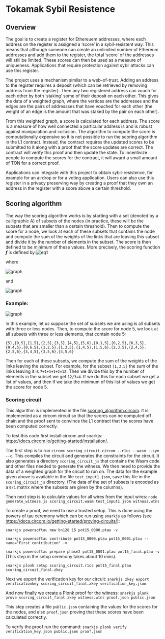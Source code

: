 # Tokamak Sybil Resistence
## Overview
The goal is to create a register for Ethereuem addresses, where each address on the register is assigned a ‘score’ in a sybil-resistent way. This means that although someone can create an unlimited number of Ethereum addresses and add them to the register, the total ‘score’ of the addresses will still be limited. These scores can then be used as a measure of uniqueness. Applications that require protection against sybil attacks can use this register. 

The project uses a mechanism similar to a web-of-trust. Adding an address to the register requires a deposit (which can be retrieved by removing address from the register). Then any two registered address can vouch for each other by both ‘staking’ some of their deposit on each other. This gives the data of a weighted graph, where the vertices are the addresses and the edges are the pairs of addressses that have vouched for each other (the weight of an edge is the amount that was staked by the pair on each other).

From this weighted graph, a score is calculated for each address. The score is a measure of how well connected a particular address is and is robust against manipulation and collusion. The algorithm to compute the score is computationally expensive so it is not possible to run the scoring algorithm in the L1 contract. Instead, the contract requires the updated scores to be submitted to it along with a proof that the score updates are correct. The contract will verify this proof and then update the state. To incentivize people to compute the scores for the contract, it will award a small amount of TON for a correct proof. 

Applications can integrate with this project to obtain sybil-resistence, for example for an airdrop or for a voting application. Users can also use this register in a privacy preserving way by creating a proof that they own an address in the register with a score above a certain threshold.

## Scoring algorithm
The way the scoring algorithm works is by starting with a set (denoted by a calligraphic A) of subsets of the nodes (in practice, these will be the subsets that are smaller than a certain threshold). Then to compute the score for a node, we look at each of these subsets that contains the node and compute the sum of the weights of the links that are leaving this subset and divide it by the number of elements in the subset. The score is then defined to be minimum of these values. More precisely, the scoring function **_f_** is defined by:![eq1](https://github.com/tokamak-network/proof-of-uniqueness/blob/main/img1.png?raw=true) 

where 

![graph](https://github.com/tokamak-network/proof-of-uniqueness/blob/main/img3.png?raw=true)

and

![graph](https://github.com/tokamak-network/proof-of-uniqueness/blob/main/img2.png?raw=true)


### Example:

![graph](https://github.com/tokamak-network/proof-of-uniqueness/blob/main/graph-example.png?raw=true)


In this example, let us suppose the set of subsets we are using is all subsets with three or less nodes. Then, to compute the score for node 5, we look at all subsets with three or less elements, that contain node 5:

```{5},{0,5},{1,5},{2,5},{3,5},{4,5},{5,6},{0,1,5},{0,2,5},{0,3,5},{0,4,5},{0,6,5},{1,2,5},{1,3,5},{1,4,5},{1,5,6},{2,3,5},{2,4,5},{2,5,6},{3,4,5},{3,5,6},{4,5,6}```

Then for each of these subsets, we compute the sum of the weights of the links leaving the subset. For example, for the subset ```{1,3,5}``` the sum of the links leaving it is ```7+1+1+1+2=12```. Then we divide this by the number of elements in the subset we get ```12/3=4```. If we do this for each subset we get a list of values, and then if we take the minimum of this list of values we get the score for node 5.

### Scoring circuit
This algorithm is implemented in the file [scoring_algorithm.circom](https://github.com/tokamak-network/proof-of-uniqueness/blob/main/scoring_algorithm.circom). It is implemented as a circom circuit so that the scores can be computed off chain and the proof sent to convince the L1 contract that the scores have been computed correctly.


To test this code first install circom and snarkjs: https://docs.circom.io/getting-started/installation/.

The first step is to run ```circom scoring_circuit.circom --r1cs --wasm --sym --c```. This compiles the circuit and generates the constraints for the circuit. It also generates a directory ```scoring_circuit_js``` that contains the Wasm code and other files needed to generate the witness. We then need to provide the data of a weighted graph for the circuit to run on. The data for the example given above is available in the file ```test_input1.json```, save this file in the ```scoring_circuit_js``` directory. (The data of the set of subsets is encoded as a ```0/1``` matrix where the subsets are given by the columns).

Then next step is to calculate values for all wires from the input wires: ```node generate_witness.js scoring_circuit.wasm test_input1.json witness.wtns```

To create a proof, we need to use a trusted setup. This is done using the powers of tau ceremony which can be run using ```snarkjs``` as follows (see https://docs.circom.io/getting-started/proving-circuits/):

```snarkjs powersoftau new bn128 15 pot15_0000.ptau -v```

```snarkjs powersoftau contribute pot15_0000.ptau pot15_0001.ptau --name="First contribution" -v```

```snarkjs powersoftau prepare phase2 pot15_0001.ptau pot15_final.ptau -v``` (This step in the setup ceremony takes about 10 mins).

```snarkjs plonk setup scoring_circuit.r1cs pot15_final.ptau scoring_circuit_final.zkey```

Next we export the verification key for our circuit: ```snarkjs zkey export verificationkey scoring_circuit_final.zkey verification_key.json```

And now finally we create a Plonk proof for the witness: ```snarkjs plonk prove scoring_circuit_final.zkey witness.wtns proof.json public.json```  

This step creates a file ```public.json``` containing the values for the scores for the nodes, and also ```proof.json``` proving that these scores have been calculated correctly.

To verify the proof run the command: ```snarkjs plonk verify verification_key.json public.json proof.json```  
